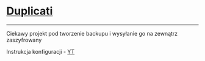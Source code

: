 # [Duplicati](https://docs.linuxserver.io/images/docker-duplicati)

---------------------------

Ciekawy projekt pod tworzenie backupu i wysyłanie go na zewnątrz zaszyfrowany


Instrukcja konfiguracji - [YT](https://docs.linuxserver.io/images/docker-duplicati)
